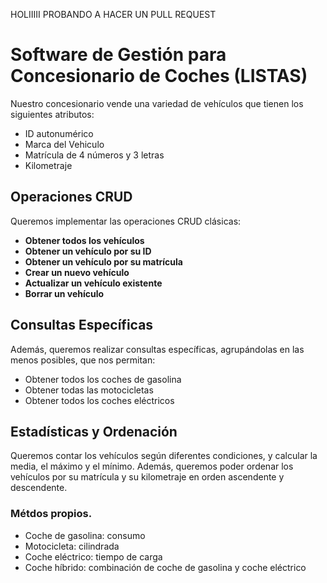 HOLIIIII PROBANDO A HACER UN PULL REQUEST


# Software de Gestión para Concesionario de Coches (LISTAS)

Nuestro concesionario vende una variedad de vehículos que tienen los siguientes atributos:
- ID autonumérico
- Marca del Vehiculo
- Matrícula de 4 números y 3 letras
- Kilometraje

## Operaciones CRUD

Queremos implementar las operaciones CRUD clásicas:
- **Obtener todos los vehículos**
- **Obtener un vehículo por su ID**
- **Obtener un vehículo por su matrícula**
- **Crear un nuevo vehículo**
- **Actualizar un vehículo existente**
- **Borrar un vehículo**

## Consultas Específicas

Además, queremos realizar consultas específicas, agrupándolas en las menos posibles, que nos permitan:
- Obtener todos los coches de gasolina
- Obtener todas las motocicletas
- Obtener todos los coches eléctricos

## Estadísticas y Ordenación

Queremos contar los vehículos según diferentes condiciones, y calcular la media, el máximo y el mínimo. Además, queremos poder ordenar los vehículos por su matrícula y su kilometraje en orden ascendente y descendente.

### Métdos propios.

- Coche de gasolina: consumo
- Motocicleta: cilindrada
- Coche eléctrico: tiempo de carga
- Coche híbrido: combinación de coche de gasolina y coche eléctrico
